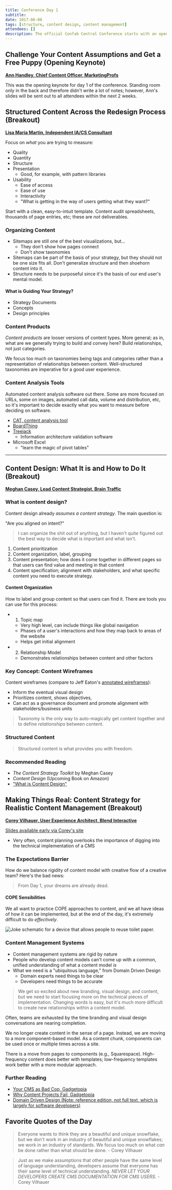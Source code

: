 ```yaml
---
title: Conference Day 1
subtitle:
date: 2017-06-08
tags: [structure, content design, content management]
attendees: []
description: The official Confab Central Conference starts with an opening keynote from Ann Handley, Chief Content Officer, MarketingProfs on the importance of challenging assumptions when approaching content. Breakout session topics included structured content, content design, and realistic approaches to content management strategy.
---
```


## Challenge Your Content Assumptions and Get a Free Puppy (Opening Keynote)

[**Ann Handley, Chief Content Officer, MarketingProfs**](http://confabevents.com/events/central-2017/ann-handley)

This was the opening keynote for day 1 of the conference. Standing room only in the back and therefore didn't write a lot of notes; however, Ann's slides will be sent out to all attendees within the next 2 weeks.

## Structured Content Across the Redesign Process (Breakout)

[**Lisa Maria Martin, Independent IA/CS Consultant**](http://confabevents.com/events/central-2017/lisa-maria-martin)

Focus on *what* you are trying to measure:

* Quality
* Quantity
* Structure
* Presentation
    * Good, for example, with pattern libraries
* Usability
    * Ease of access
    * Ease of use
    * Interactivity
    * "What is getting in the way of users getting what they want?"

Start with a clean, easy-to-intuit template. Content audit spreadsheets, thousands of page entries, etc; these are *not* deliverables.

### Organizing Content

* Sitemaps are still one of the best visualizations, but...
    * They don't show how pages connect
    * Don't show taxonomies
* Sitemaps can be part of the basis of your strategy, but they should not be one size fits all. Don't generalize structure and then shoehorn content into it.
* Structure needs to be purposeful since it's the basis of our end user's mental model.

#### What is Guiding Your Strategy?

* Strategy Documents
* Concepts
* Design principles

### Content Products

*Content products* are looser versions of content types. More general; as in, what are we generally trying to build and convey here? Build relationships, not just categories.

We focus too much on taxonomies being tags and categories rather than a representation of relationships between content. Well-structured taxonomies are imperative for a good user experience.

### Content Analysis Tools

Automated content analysis software out there. Some are more focused on URLs, some on images, automated call data, volume and distribution, etc, so it's important to decide exactly what you want to measure before deciding on software.

* [CAT, content analysis tool](http://www.content-insight.com/products)
* [BoardThing](https://boardthing.com/)
* [Treejack](https://www.optimalworkshop.com/treejack)
    * Information architecture validation software
* Microsoft Excel
    * "learn the magic of pivot tables"

--------------------

## Content Design: What It is and How to Do It (Breakout)

[**Meghan Casey, Lead Content Strategist, Brain Traffic**](http://confabevents.com/events/central-2017/meghan-casey)

### What is content design?

Content design already *assumes a content strategy*. The main question is:

"Are you aligned on intent?"

> I can organize the shit out of anything, but I haven't quite figured out the best way to decide what is important and what isn't.

1. Content prioritization
2. Content organization, label, grouping
3. Content presentation; how does it come together in different pages so that users can find value and meeting in that content
4. Content specification; alignment with stakeholders, and what specific content you need to execute strategy.

#### Content Organization

How to label and group content so that users can find it. There are tools you can use for this process:

* 1. Topic map
    * Very high level, can include things like global navigation
    * Phases of a user's interactions and how they map back to areas of the website
    * Helps get initial alignment
* 2. Relationship Model
    * Demonstrates relationships between content and other factors

### Key Concept: Content Wireframes

Content wireframes (compare to Jeff Eaton's [annotated wireframes](/post/workshop/#bonus-annotated-wireframes)):

* Inform the eventual visual design
* Prioritizes content, shows objectives,
* Can act as a governance document and promote alignment with stakeholders/business units

> Taxonomy is the only way to auto-magically get content together and to define *relationships* between content.

### Structured Content

> Structured content is what provides you with freedom.

### Recommended Reading

* *The Content Strategy Toolkit* by Meghan Casey
* *Content Design* (Upcoming Book on Amazon)
* ["What is Content Design"](http://storyneedle.com/what-is-content-design/)

## Making Things Real: Content Strategy for Realistic Content Management (Breakout)

[**Corey Vilhauer, User Experience Architect, Blend Interactive**](http://confabevents.com/events/central-2017/corey-vilhauer)

[Slides available early via Corey's site](http://www.eatingelephant.com/confab17/)

* Very often, content planning overlooks the importance of digging into the technical implementation of a CMS

### The Expectations Barrier

How do we balance rigidity of content model with creative flow of a creative team? Here's the bad news:

> From Day 1, your dreams are already dead.

#### COPE Sensibilities

We all want to practice COPE approaches to content, and we all have ideas of how it can be implemented, but at the end of the day, it's extremely difficult to do *effectively*.

![Joke schematic for a device that allows people to reuse toilet paper.](/images/reuse.jpg)

### Content Management Systems

* Content management systems are rigid by nature
* People who develop content models can't come up with a common, unified understanding of what a content model *is*
* What we need is a "ubiquitous language," from Domain Driven Design
    * Domain experts need things to be clear
    * Developers need things to be accurate

> We get so excited about new branding, visual design, and content, but we need to start focusing more on the technical pieces of implementation. Changing words is easy, but it's much more difficult to create new relationships within a content model.

Often, teams are exhausted by the time branding and visual design conversations are nearing completion.

We no longer create content in the sense of a page. Instead, we are moving to a more component-based model. As a content chunk, components can be used once or multiple times across a site.

There is a move from pages to components (e.g., Squarespace). High-frequency content does better with templates; low-frequency templates work better with a more modular approach.

### Further Reading

* [Your CMS as Bad Cop, Gadgetopia](https://gadgetopia.com/post/7139)
* [Why Content Projects Fail, Gadgetopia](https://gadgetopia.com/why-content-projects-fail)
* [Domain Driven Design (Note: reference edition, not full text, which is largely for software developers)](https://www.amazon.com/Domain-Driven-Design-Reference-Definitions-Summaries/dp/1457501198/ref=sr_1_1?ie=UTF8&qid=1497117836&sr=8-1&keywords=Domain%E2%80%91Driven+Design+Reference%3A)

## Favorite Quotes of the Day

> Everyone wants to think they are a beautiful and unique snowflake, but we don't work in an industry of beautiful and unique snowflakes; we work in an industry of standards. We focus too much on what *can* be done rather than what *should* be done. - Corey Vilhauer

> Just as we make assumptions that other people have the same level of language understanding, developers assume that everyone has their same level of technical understanding. *NEVER LET YOUR DEVELOPERS CREATE CMS DOCUMENTATION FOR CMS USERS.* - Corey Vilhauer














